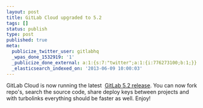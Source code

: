 ```yaml
---
layout: post
title: GitLab Cloud upgraded to 5.2
tags: []
status: publish
type: post
published: true
meta:
  publicize_twitter_user: gitlabhq
  _wpas_done_1532919: '1'
  _publicize_done_external: a:1:{s:7:"twitter";a:1:{i:776273100;b:1;}}
  _elasticsearch_indexed_on: '2013-06-09 10:00:03'
---
```

GitLab Cloud is now running the latest  [GitLab 5.2 release](/2013/05/22/gitlab-5-dot-2-released). You can now fork repo's, search the source code, share deploy keys between projects and with turbolinks everything should be faster as well. Enjoy!

